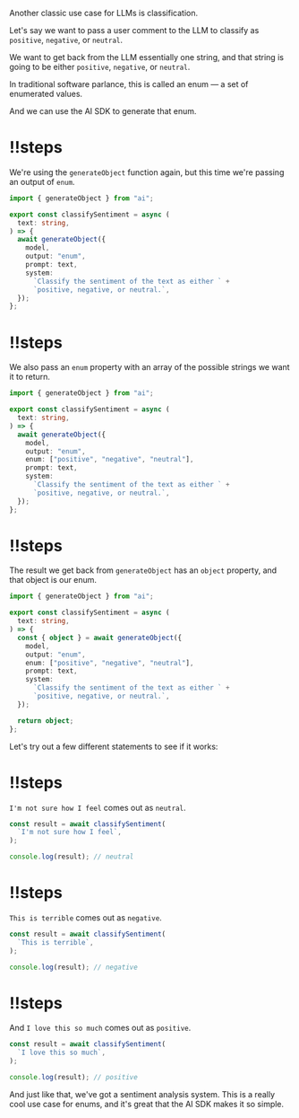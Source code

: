 Another classic use case for LLMs is classification.

Let's say we want to pass a user comment to the LLM to classify as `positive`, `negative`, or `neutral`.

We want to get back from the LLM essentially one string, and that string is going to be either `positive`, `negative`, or `neutral`.

In traditional software parlance, this is called an enum — a set of enumerated values.

And we can use the AI SDK to generate that enum.

<Scrollycoding>

# !!steps

We're using the `generateObject` function again, but this time we're passing an output of `enum`.

```ts ! example.ts
import { generateObject } from "ai";

export const classifySentiment = async (
  text: string,
) => {
  await generateObject({
    model,
    output: "enum",
    prompt: text,
    system:
      `Classify the sentiment of the text as either ` +
      `positive, negative, or neutral.`,
  });
};
```

# !!steps

We also pass an `enum` property with an array of the possible strings we want it to return.

```ts ! example.ts
import { generateObject } from "ai";

export const classifySentiment = async (
  text: string,
) => {
  await generateObject({
    model,
    output: "enum",
    enum: ["positive", "negative", "neutral"],
    prompt: text,
    system:
      `Classify the sentiment of the text as either ` +
      `positive, negative, or neutral.`,
  });
};
```

# !!steps

The result we get back from `generateObject` has an `object` property, and that object is our enum.

```ts ! example.ts
import { generateObject } from "ai";

export const classifySentiment = async (
  text: string,
) => {
  const { object } = await generateObject({
    model,
    output: "enum",
    enum: ["positive", "negative", "neutral"],
    prompt: text,
    system:
      `Classify the sentiment of the text as either ` +
      `positive, negative, or neutral.`,
  });

  return object;
};
```

</Scrollycoding>
Let's try out a few different statements to see if it works:

<Scrollycoding>

# !!steps

`I'm not sure how I feel` comes out as `neutral`.

```ts ! example.ts
const result = await classifySentiment(
  `I'm not sure how I feel`,
);

console.log(result); // neutral
```

# !!steps

`This is terrible` comes out as `negative`.

```ts ! example.ts
const result = await classifySentiment(
  `This is terrible`,
);

console.log(result); // negative
```

# !!steps

And `I love this so much` comes out as `positive`.

```ts ! example.ts
const result = await classifySentiment(
  `I love this so much`,
);

console.log(result); // positive
```

</Scrollycoding>

And just like that, we've got a sentiment analysis system. This is a really cool use case for enums, and it's great that the AI SDK makes it so simple.